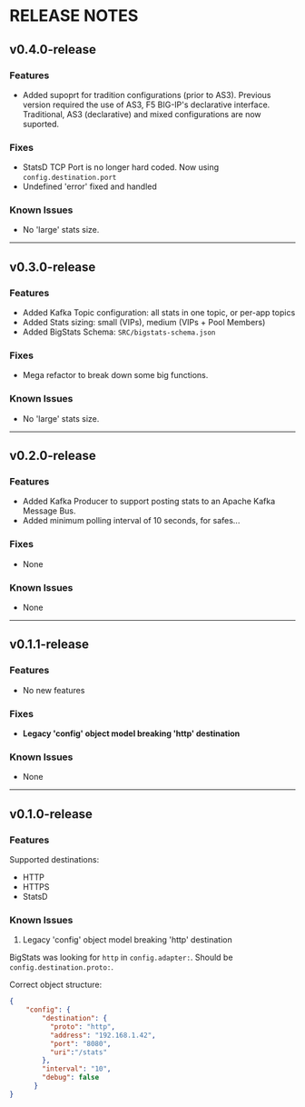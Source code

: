 # RELEASE NOTES

## v0.4.0-release

### Features

* Added supoprt for tradition configurations (prior to AS3). Previous version required the use of AS3, F5 BIG-IP's declarative interface. Traditional, AS3 (declarative) and mixed configurations are now suported.

### Fixes

* StatsD TCP Port is no longer hard coded. Now using `config.destination.port`
* Undefined 'error' fixed and handled

### Known Issues

* No 'large' stats size.

---

## v0.3.0-release

### Features

* Added Kafka Topic configuration: all stats in one topic, or per-app topics
* Added Stats sizing: small (VIPs), medium (VIPs + Pool Members)
* Added BigStats Schema: `SRC/bigstats-schema.json`

### Fixes

* Mega refactor to break down some big functions.

### Known Issues

* No 'large' stats size.

---

## v0.2.0-release

### Features

* Added Kafka Producer to support posting stats to an Apache Kafka Message Bus.
* Added minimum polling interval of 10 seconds, for safes...

### Fixes

* None

### Known Issues

* None

---

## v0.1.1-release

### Features

* No new features

### Fixes

* **Legacy 'config' object model breaking 'http' destination**

### Known Issues

* None

---

## v0.1.0-release

### Features

Supported destinations:

* HTTP
* HTTPS
* StatsD

### Known Issues

1. Legacy 'config' object model breaking 'http' destination

BigStats was looking for `http` in `config.adapter:`. Should be `config.destination.proto:`.

Correct object structure:

```json
{
    "config": {
        "destination": {
          "proto": "http",
          "address": "192.168.1.42",
          "port": "8080",
          "uri":"/stats"
        },
        "interval": "10",
        "debug": false
      }
}
```